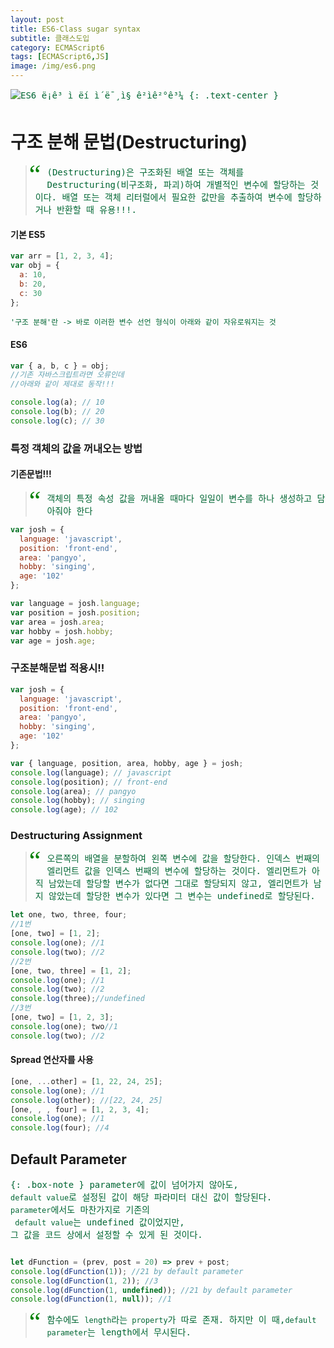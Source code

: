 ```yaml
---
layout: post
title: ES6-Class sugar syntax
subtitle: 클래스도입
category: ECMAScript6
tags: [ECMAScript6,JS]
image: /img/es6.png
---
```


![ES6 ë¡ê³ ì ëí ì´ë¯¸ì§ ê²ìê²°ê³¼](https://encrypted-tbn0.gstatic.com/images?q=tbn:ANd9GcQZQDfcv4WVz-yyJJNhDs4cuyKju7OuSkA4gaj9D2BXYVPvhSIqBw)
{: .text-center }

# 구조 분해 문법(Destructuring)

<style>
blockquote:before {
  content: "\201C";
  font-size: 3em;
  font-family: Georgia;
  color: green;
  float: left;
  margin: -10px 10px 0px -10px;
}
p{
    font-family:Monospace;
    color:#006633;
}
</style>
<blockquote>

<p>(Destructuring)은 구조화된 배열 또는 객체를 Destructuring(비구조화, 파괴)하여 개별적인 변수에 할당하는 것이다. 배열 또는 객체 리터럴에서 필요한 값만을 추출하여 변수에 할당하거나 반환할 때 유용!!!. </p>
</blockquote>


#### 기본 ES5

```js
var arr = [1, 2, 3, 4];
var obj = {
  a: 10,
  b: 20,
  c: 30
};

```

`'구조 분해'란 -> 바로 이러한 변수 선언 형식이 아래와 같이 자유로워지는 것`
#### ES6

```js
var { a, b, c } = obj;
//기존 자바스크립트라면 오류인데
//아래와 같이 제대로 동작!!!

console.log(a); // 10
console.log(b); // 20
console.log(c); // 30
```
### 특정 객체의 값을 꺼내오는 방법

#### 기존문법!!!
>객체의 특정 속성 값을 꺼내올 때마다 일일이 변수를 하나 생성하고 담아줘야 한다

```js
var josh = {
  language: 'javascript',
  position: 'front-end',
  area: 'pangyo',
  hobby: 'singing',
  age: '102'
};

var language = josh.language;
var position = josh.position;
var area = josh.area;
var hobby = josh.hobby;
var age = josh.age;
```

### 구조분해문법 적용시!!

```js
var josh = {
  language: 'javascript',
  position: 'front-end',
  area: 'pangyo',
  hobby: 'singing',
  age: '102'
};

var { language, position, area, hobby, age } = josh;
console.log(language); // javascript
console.log(position); // front-end
console.log(area); // pangyo
console.log(hobby); // singing
console.log(age); // 102
```

### Destructuring Assignment
>오른쪽의 배열을 분할하여 왼쪽 변수에 값을 할당한다. 인덱스 번째의 엘리먼트 값을 인덱스 번째의 변수에 할당하는 것이다. 엘리먼트가 아직 남았는데 할당할 변수가 없다면 그대로 할당되지 않고, 엘리먼트가 남지 않았는데 할당한 변수가 있다면 그 변수는 undefined로 할당된다.

```js
let one, two, three, four;
//1번
[one, two] = [1, 2];
console.log(one); //1
console.log(two); //2
//2번
[one, two, three] = [1, 2];
console.log(one); //1
console.log(two); //2
console.log(three);//undefined
//3번
[one, two] = [1, 2, 3];
console.log(one); two//1
console.log(two); //2
```
#### Spread 연산자를 사용

```js
[one, ...other] = [1, 22, 24, 25];
console.log(one); //1
console.log(other); //[22, 24, 25]
[one, , , four] = [1, 2, 3, 4];
console.log(one); //1
console.log(four); //4
```


## Default Parameter

{: .box-note }
parameter에 값이 넘어가지 않아도,<br>
`default value`로 설정된 값이 해당 파라미터 대신 값이 할당된다.<br>  `parameter`에서도 마찬가지로 기존의<br>` default value`는 undefined 값이었지만,<br> 그 값을 코드 상에서 설정할 수 있게 된 것이다.

```js

let dFunction = (prev, post = 20) => prev + post;
console.log(dFunction(1)); //21 by default parameter
console.log(dFunction(1, 2)); //3
console.log(dFunction(1, undefined)); //21 by default parameter
console.log(dFunction(1, null)); //1
```

>함수에도 `length`라는` property`가 따로 존재. 하지만  이 때,`default parameter`는 length에서 무시된다.
